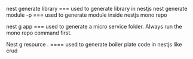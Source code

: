 nest generate library <library-name> === used to generate library in nestjs
nest generate module <module-name> -p <project-name> === used to generate module inside nestjs mono repo

nest g app <micro-service name> === used to generate a micro service folder. Always run the mono repo command first.

Nest g resource <folder name>. ==== used to generate boiler plate code in nestjs like crud